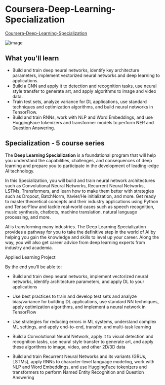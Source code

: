 # Coursera-Deep-Learning-Specialization

[Coursera-Deep-Learning-Specialization](https://www.coursera.org/specializations/deep-learning#outcomes)

![image](https://github.com/yazeedmshayekh2/Coursera-Deep-Learning-Specialization/assets/102586302/5997519b-a32b-4568-bce9-90ae434b9cf6)

## What you'll learn

- Build and train deep neural networks, identify key architecture parameters, implement vectorized neural networks and deep learning to applications.
- Build a CNN and apply it to detection and recognition tasks, use neural style transfer to generate art, and apply algorithms to image and video data.
- Train test sets, analyze variance for DL applications, use standard techniques and optimization algorithms, and build neural networks in TensorFlow.
- Build and train RNNs, work with NLP and Word Embeddings, and use HuggingFace tokenizers and transformer models to perform NER and Question Answering.

## Specialization - 5 course series

The **Deep Learning Specialization** is a foundational program that will help you understand the capabilities, challenges, and consequences of deep learning and prepare you to participate in the development of leading-edge AI technology. 

In this Specialization, you will build and train neural network architectures such as Convolutional Neural Networks, Recurrent Neural Networks, LSTMs, Transformers, and learn how to make them better with strategies such as Dropout, BatchNorm, Xavier/He initialization, and more. Get ready to master theoretical concepts and their industry applications using Python and TensorFlow and tackle real-world cases such as speech recognition, music synthesis, chatbots, machine translation, natural language processing, and more.

AI is transforming many industries. The Deep Learning Specialization provides a pathway for you to take the definitive step in the world of AI by helping you gain the knowledge and skills to level up your career. Along the way, you will also get career advice from deep learning experts from industry and academia.

Applied Learning Project

By the end you’ll be able to:

- Build and train deep neural networks, implement vectorized neural networks, identify architecture parameters, and apply DL to your applications

- Use best practices to train and develop test sets and analyze bias/variance for building DL applications, use standard NN techniques, apply optimization algorithms, and implement a neural network in TensorFlow

- Use strategies for reducing errors in ML systems, understand complex ML settings, and apply end-to-end, transfer, and multi-task learning

- Build a Convolutional Neural Network, apply it to visual detection and recognition tasks, use neural style transfer to generate art, and apply these algorithms to image, video, and other 2D/3D data

- Build and train Recurrent Neural Networks and its variants (GRUs, LSTMs), apply RNNs to character-level language modeling, work with NLP and Word Embeddings, and use HuggingFace tokenizers and transformers to perform Named Entity Recognition and Question Answering
